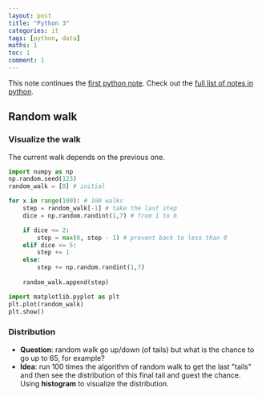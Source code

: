 ```yaml
---
layout: post
title: "Python 3"
categories: it
tags: [python, data]
maths: 1
toc: 1
comment: 1
---
```


This note continues the [first python note](/python-note-1). Check out the [full list of notes in python](/tags#python).

## Random walk

### Visualize the walk

The current walk depends on the previous one.

~~~ python
import numpy as np
np.random.seed(123)
random_walk = [0] # initial

for x in range(100): # 100 walks
	step = random_walk[-1] # take the last step
	dice = np.random.randint(1,7) # from 1 to 6

	if dice <= 2:
		step = max(0, step - 1) # prevent back to less than 0
	elif dice <= 5:
		step += 1
	else:
		step += np.random.randint(1,7)
	
	random_walk.append(step)

import matplotlib.pyplot as plt
plt.plot(random_walk)
plt.show()
~~~

### Distribution

- **Question**: random walk go up/down (of tails) but what is the chance to go up to 65, for example?
- **Idea**: run 100 times the algorithm of random walk to get the last "tails" and then see the distribution of this final tail and guest the chance. Using **histogram** to visualize the distribution.

